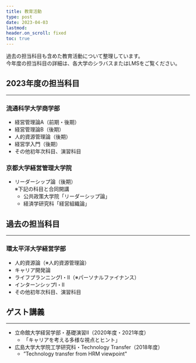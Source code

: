 ```yaml
---
title: 教育活動
type: post
date: 2023-04-03
lastmod: 
header.on_scroll: fixed
toc: true
---
```

過去の担当科目も含めた教育活動について整理しています。\
今年度の担当科目の詳細は、各大学のシラバスまたはLMSをご覧ください。

## 2023年度の担当科目
<hr>

### 流通科学大学商学部
* 経営管理論A（前期・後期）
* 経営管理論B（後期）
* 人的資源管理論（後期）
* 経営学入門（後期）
* その他初年次科目、演習科目

### 京都大学経営管理大学院
* リーダーシップ論（後期）\
※下記の科目と合同開講
  * 公共政策大学院「リーダーシップ論」
  * 経済学研究科「経営組織論」



## 過去の担当科目
<hr>

### 環太平洋大学経営学部
* 人的資源論（※人的資源管理論）
* キャリア開発論
* ライフプランニングⅠ・Ⅱ（※パーソナルファイナンス）
* インターンシップⅠ・Ⅱ
* その他初年次科目、演習科目

## ゲスト講義
<hr>

* 立命館大学経営学部・基礎演習Ⅱ（2020年度・2021年度）
  * 「キャリアを考える多様な視点とヒント」
* 広島大学大学院工学研究科・Technology Transfer（2018年度）
  * ”Technology transfer from HRM viewpoint"